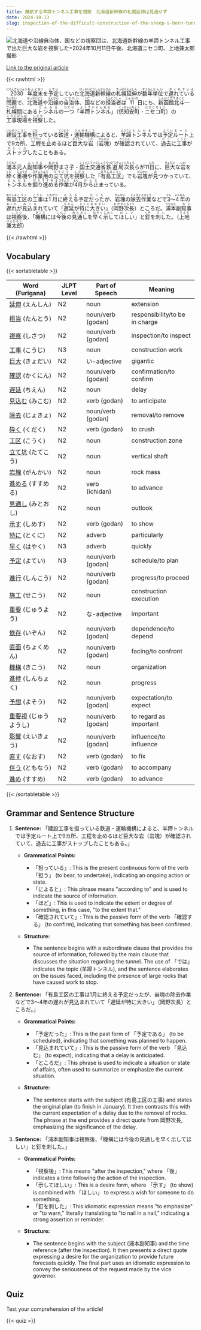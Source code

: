 ```yaml
---
title: 難航する羊蹄トンネル工事を視察　北海道新幹線の札幌延伸は見通せず
date: 2024-10-13
slug: inspection-of-the-difficult-construction-of-the-sheep-s-horn-tunnel-the-extension-of-the-hokkaido-shinkansen-to-sapporo-remains-uncertain
---
```


![北海道や沿線自治体、国などの視察団は、北海道新幹線の羊蹄トンネル工事で出た巨大な岩を視察した=2024年10月11日午後、北海道ニセコ町、上地兼太郎撮影](https://www.asahicom.jp/imgopt/img/fa9516de29/comm_L/AS20241011004127.jpg "北海道や沿線自治体、国などの視察団は、北海道新幹線の羊蹄トンネル工事で出た巨大な岩を視察した=2024年10月11日午後、北海道ニセコ町、上地兼太郎撮影")

[Link to the original article](https://asahi.com/articles/ASSBC3QTJSBCULFA011M.html?iref=pc_business_top__n)

{{< rawhtml >}}
<p><ruby>2030<rt>にせんさんじゅう</rt></ruby><ruby>年度<rt>ねんど</rt></ruby><ruby>末<rt>まつ</rt></ruby>を<ruby>予定<rt>よてい</rt></ruby>していた<ruby>北海道新幹線<rt>ほっかいどうしんかんせん</rt></ruby>の<ruby>札幌<rt>さっぽろ</rt></ruby><ruby>延伸<rt>えんしん</rt></ruby>が<ruby>数年<rt>すうねん</rt></ruby><ruby>単位<rt>たんい</rt></ruby>で<ruby>遅れている<rt>おくれている</rt></ruby><ruby>問題<rt>もんだい</rt></ruby>で、<ruby>北海道<rt>ほっかいどう</rt></ruby>や<ruby>沿線<rt>えんせん</rt></ruby>の<ruby>自治体<rt>じちたい</rt></ruby>、<ruby>国<rt>くに</rt></ruby>などの<ruby>担当者<rt>たんとうしゃ</rt></ruby>は<ruby>11<rt>じゅういち</rt></ruby>日<ruby>にち</rt></ruby>、<ruby>新函館北斗<rt>しんはこだてほくと</rt></ruby>―<ruby>札幌<rt>さっぽろ</rt></ruby>間にある<ruby>トンネル<rt>とんねる</rt></ruby>の<ruby>一つ<rt>ひとつ</rt></ruby>「<ruby>羊蹄トンネル<rt>ようていとんねる</rt></ruby>」（<ruby>倶知安町<rt>くっちゃんちょう</rt></ruby>・<ruby>ニセコ町<rt>にせこちょう</rt></ruby>）の<ruby>工事現場<rt>こうじげんば</rt></ruby>を<ruby>視察<rt>しさつ</rt></ruby>した。</p>

<p><ruby>建設<rt>けんせつ</rt></ruby><ruby>工事<rt>こうじ</rt></ruby>を<ruby>担<rt>にな</rt></ruby>っている<ruby>鉄道<rt>てつどう</rt></ruby>・<ruby>運輸<rt>うんゆ</rt></ruby><ruby>機構<rt>きこう</rt></ruby>によると、<ruby>羊蹄<rt>ようてい</rt></ruby><ruby>トンネル<rt>とんねる</rt></ruby>では<ruby>予定<rt>よてい</rt></ruby><ruby>ルート<rt>るーと</rt></ruby>上で9<ruby>カ所<rt>かしょ</rt></ruby>、<ruby>工程<rt>こうてい</rt></ruby>を<ruby>止<rt>と</rt></ruby>めるほど<ruby>巨大<rt>きょだい</rt></ruby>な<ruby>岩<rt>いわ</rt></ruby>（<ruby>岩塊<rt>がんかい</rt></ruby>）が<ruby>確認<rt>かくにん</rt></ruby>されていて、<ruby>過去<rt>かこ</rt></ruby>に<ruby>工事<rt>こうじ</rt></ruby>が<ruby>ストップ<rt>すとっぷ</rt></ruby>したこともある。</p>

<p><ruby>浦本<rt>うらもと</rt></ruby>元人<ruby>副知事<rt>ふくちじ</rt></ruby>や<ruby>岡野<rt>おかの</rt></ruby>まさ子<ruby>・<rt>・</rt></ruby><ruby>国土交通省<rt>こくどこうつうしょう</rt></ruby><ruby>鉄道局<rt>てつどうきょく</rt></ruby><ruby>次長<rt>じちょう</rt></ruby>らが11<ruby>日<rt>にち</rt></ruby>に、<ruby>巨大<rt>きょだい</rt></ruby>な<ruby>岩<rt>いわ</rt></ruby>を<ruby>砕<rt>くだ</rt></ruby>く<ruby>重機<rt>じゅうき</rt></ruby>や<ruby>作業用<rt>さぎょうよう</rt></ruby>の<ruby>立て坑<rt>たてこう</rt></ruby>を<ruby>視察<rt>しさつ</rt></ruby>した「<ruby>有島工区<rt>ありしまこうく</rt></ruby>」でも<ruby>岩塊<rt>がんかい</rt></ruby>が<ruby>見<rt>み</rt></ruby>つかっていて、<ruby>トンネル<rt>とんねる</rt></ruby>を<ruby>掘り進める<rt>ほりすすめる</rt></ruby><ruby>作業<rt>さぎょう</rt></ruby>が<ruby>4<rt>よん</rt></ruby>月<ruby>から<rt>から</rt></ruby><ruby>止<rt>と</rt></ruby>まっている。</p>

<p><ruby>有島<rt>ありしま</rt></ruby><ruby>工区<rt>こうく</rt></ruby>の<ruby>工事<rt>こうじ</rt></ruby>は<ruby>1<rt>いち</rt></ruby><ruby>月<rt>がつ</rt></ruby>に<ruby>終<rt>お</rt></ruby><ruby>える<rt>える</rt></ruby>予定<ruby>だった<rt>だった</rt></ruby>が、<ruby>岩塊<rt>がんかい</rt></ruby>の<ruby>除去<rt>じょきょ</rt></ruby><ruby>作業<rt>さぎょう</rt></ruby>などで<ruby>3<rt>さん</rt></ruby>～<ruby>4<rt>よん</rt></ruby><ruby>年<rt>ねん</rt></ruby>の<ruby>遅れ<rt>おくれ</rt></ruby>が<ruby>見込ま<rt>みこま</rt></ruby>れていて「<ruby>遅延<rt>ちえん</rt></ruby>が<ruby>特に<rt>とくに</rt></ruby><ruby>大きい<rt>おおきい</rt></ruby>」（<ruby>岡野<rt>おかの</rt></ruby><ruby>次長<rt>じちょう</rt></ruby>）ところだ。<ruby>浦本<rt>うらもと</rt></ruby>副<ruby>知事<rt>ちじ</rt></ruby>は<ruby>視察<rt>しさつ</rt></ruby>後、「<ruby>機構<rt>きこう</rt></ruby>には<ruby>今後<rt>こんご</rt></ruby>の<ruby>見通し<rt>みとおし</rt></ruby>を<ruby>早く<rt>はやく</rt></ruby><ruby>示し<rt>しめし</rt></ruby>て<ruby>ほしい<rt>ほしい</rt></ruby>」と<ruby>釘<rt>くぎ</rt></ruby>を<ruby>刺し<rt>さし</rt></ruby>た。（<ruby>上地<rt>うえち</rt></ruby><ruby>兼太郎<rt>けんたろう</rt></ruby>）</p>
{{< /rawhtml >}}

## Vocabulary


{{< sortabletable >}}

| Word (Furigana)         | JLPT Level | Part of Speech           | Meaning                       |
|-------------------------|------------|--------------------------|-------------------------------|
|[延伸](https://jisho.org/search/%E5%BB%B6%E4%BC%B8) (えんしん)| N2         | noun                     | extension                     |
|[担当](https://jisho.org/search/%E6%8B%85%E5%BD%93) (たんとう)| N2         | noun/verb (godan)       | responsibility/to be in charge|
|[視察](https://jisho.org/search/%E8%A6%96%E5%AF%9F) (しさつ)| N2         | noun/verb (godan)       | inspection/to inspect         |
|[工事](https://jisho.org/search/%E5%B7%A5%E4%BA%8B) (こうじ)| N3         | noun                     | construction work             |
|[巨大](https://jisho.org/search/%E5%B7%A8%E5%A4%A7) (きょだい)| N2         | い-adjective             | gigantic                      |
|[確認](https://jisho.org/search/%E7%A2%BA%E8%AA%8D) (かくにん)| N2         | noun/verb (godan)       | confirmation/to confirm       |
|[遅延](https://jisho.org/search/%E9%81%85%E5%BB%B6) (ちえん)| N2         | noun                     | delay                         |
|[見込む](https://jisho.org/search/%E8%A6%8B%E8%BE%BC%E3%82%80) (みこむ)| N2         | verb (godan)            | to anticipate                 |
|[除去](https://jisho.org/search/%E9%99%A4%E5%8E%BB) (じょきょ)| N2         | noun/verb (godan)       | removal/to remove             |
|[砕く](https://jisho.org/search/%E7%A0%95%E3%81%8F) (くだく)| N2         | verb (godan)            | to crush                      |
|[工区](https://jisho.org/search/%E5%B7%A5%E5%8C%BA) (こうく)| N2         | noun                     | construction zone             |
|[立て坑](https://jisho.org/search/%E7%AB%8B%E3%81%A6%E5%9D%91) (たてこう)| N2         | noun                     | vertical shaft                |
|[岩塊](https://jisho.org/search/%E5%B2%A9%E5%A1%8A) (がんかい)| N2         | noun                     | rock mass                     |
|[進める](https://jisho.org/search/%E9%80%B2%E3%82%81%E3%82%8B) (すすめる)| N2         | verb (ichidan)          | to advance                    |
|[見通し](https://jisho.org/search/%E8%A6%8B%E9%80%9A%E3%81%97) (みとおし)| N2         | noun                     | outlook                       |
|[示す](https://jisho.org/search/%E7%A4%BA%E3%81%99) (しめす)| N2         | verb (godan)            | to show                       |
|[特に](https://jisho.org/search/%E7%89%B9%E3%81%AB) (とくに)| N2         | adverb                   | particularly                  |
|[早く](https://jisho.org/search/%E6%97%A9%E3%81%8F) (はやく)| N3         | adverb                   | quickly                       |
|[予定](https://jisho.org/search/%E4%BA%88%E5%AE%9A) (よてい)| N3         | noun/verb (godan)       | schedule/to plan              |
|[進行](https://jisho.org/search/%E9%80%B2%E8%A1%8C) (しんこう)| N2         | noun/verb (godan)       | progress/to proceed           |
|[施工](https://jisho.org/search/%E6%96%BD%E5%B7%A5) (せこう)| N2         | noun                     | construction execution        |
|[重要](https://jisho.org/search/%E9%87%8D%E8%A6%81) (じゅうよう)| N2         | な-adjective             | important                     |
|[依存](https://jisho.org/search/%E4%BE%9D%E5%AD%98) (いぞん)| N2         | noun/verb (godan)       | dependence/to depend          |
|[直面](https://jisho.org/search/%E7%9B%B4%E9%9D%A2) (ちょくめん)| N2         | noun/verb (godan)       | facing/to confront            |
|[機構](https://jisho.org/search/%E6%A9%9F%E6%A7%8B) (きこう)| N2         | noun                     | organization                  |
|[進捗](https://jisho.org/search/%E9%80%B2%E6%8D%97) (しんちょく)| N2         | noun                     | progress                      |
|[予想](https://jisho.org/search/%E4%BA%88%E6%83%B3) (よそう)| N2         | noun/verb (godan)       | expectation/to expect         |
|[重要視](https://jisho.org/search/%E9%87%8D%E8%A6%81%E8%A6%96) (じゅうようし)| N2         | noun/verb (godan)       | to regard as important        |
|[影響](https://jisho.org/search/%E5%BD%B1%E9%9F%BF) (えいきょう)| N2         | noun/verb (godan)       | influence/to influence        |
|[直す](https://jisho.org/search/%E7%9B%B4%E3%81%99) (なおす)| N2         | verb (godan)            | to fix                        |
|[伴う](https://jisho.org/search/%E4%BC%B4%E3%81%86) (ともなう)| N2         | verb (godan)            | to accompany                  |
|[進め](https://jisho.org/search/%E9%80%B2%E3%82%81) (すすめ)| N2         | verb (godan)            | to advance                    |

{{< /sortabletable >}}


## Grammar and Sentence Structure

1. **Sentence:** 「建設工事を担っている鉄道・運輸機構によると、羊蹄トンネルでは予定ルート上で9カ所、工程を止めるほど巨大な岩（岩塊）が確認されていて、過去に工事がストップしたこともある。」

   - **Grammatical Points:**
     - 「担っている」: This is the present continuous form of the verb 「担う」 (to bear, to undertake), indicating an ongoing action or state.
     - 「によると」: This phrase means "according to" and is used to indicate the source of information.
     - 「ほど」: This is used to indicate the extent or degree of something, in this case, "to the extent that."
     - 「確認されていて」: This is the passive form of the verb 「確認する」 (to confirm), indicating that something has been confirmed.

   - **Structure:**
     - The sentence begins with a subordinate clause that provides the source of information, followed by the main clause that discusses the situation regarding the tunnel. The use of 「では」 indicates the topic (羊蹄トンネル), and the sentence elaborates on the issues faced, including the presence of large rocks that have caused work to stop.

2. **Sentence:** 「有島工区の工事は1月に終える予定だったが、岩塊の除去作業などで3～4年の遅れが見込まれていて「遅延が特に大きい」（岡野次長）ところだ。」

   - **Grammatical Points:**
     - 「予定だった」: This is the past form of 「予定である」 (to be scheduled), indicating that something was planned to happen.
     - 「見込まれていて」: This is the passive form of the verb 「見込む」 (to expect), indicating that a delay is anticipated.
     - 「ところだ」: This phrase is used to indicate a situation or state of affairs, often used to summarize or emphasize the current situation.

   - **Structure:**
     - The sentence starts with the subject (有島工区の工事) and states the original plan (to finish in January). It then contrasts this with the current expectation of a delay due to the removal of rocks. The phrase at the end provides a direct quote from 岡野次長, emphasizing the significance of the delay.

3. **Sentence:** 「浦本副知事は視察後、「機構には今後の見通しを早く示してほしい」と釘を刺した。」

   - **Grammatical Points:**
     - 「視察後」: This means "after the inspection," where 「後」 indicates a time following the action of the inspection.
     - 「示してほしい」: This is a desire form, where 「示す」 (to show) is combined with 「ほしい」 to express a wish for someone to do something.
     - 「釘を刺した」: This idiomatic expression means "to emphasize" or "to warn," literally translating to "to nail in a nail," indicating a strong assertion or reminder.

   - **Structure:**
     - The sentence begins with the subject (浦本副知事) and the time reference (after the inspection). It then presents a direct quote expressing a desire for the organization to provide future forecasts quickly. The final part uses an idiomatic expression to convey the seriousness of the request made by the vice governor.

## Quiz

Test your comprehension of the article!

{{< quiz >}}